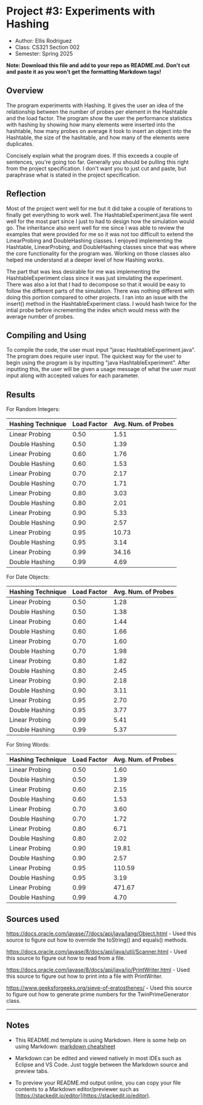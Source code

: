 # Project #3: Experiments with Hashing

* Author: Ellis Rodriguez
* Class: CS321 Section 002
* Semester: Spring 2025

**Note: Download this file and add to your repo as README.md. Don't cut and paste it as you won't get the formatting Markdown tags!**

## Overview
The program experiments with Hashing. It gives the user an idea of the  
relationship between the number of probes per element in the Hashtable and
the load factor. The program show the user the performance statistics with hashing
by showing how many elements were inserted into the hashtable, how many probes on average
it took to insert an object into the Hashtable, the size of the hashtable, and how many
of the elements were duplicates. 


Concisely explain what the program does. If this exceeds a couple of
sentences, you're going too far. Generally you should be pulling this
right from the project specification. I don't want you to just cut and
paste, but paraphrase what is stated in the project specification.

## Reflection
Most of the project went well for me but it did take a couple of iterations
to finally get everything to work well. The HashtableExperiment.java file 
went well for the most part since I just to had to design how the simulation 
would go. The inheritance also went well for me since I was able to review the 
examples that were provided for me so it was not too difficult to extend the 
LinearProbing and DoubleHashing classes. I enjoyed implementing the Hashtable,
LinearProbing, and DoubleHashing classes since that was where the core functionality 
for the program was. Working on those classes also helped me understand at a deeper level
of how Hashing works. 

The part that was less desirable for me was implementing the HashtableExperiment class since
it was just simulating the experiment. There was also a lot that I had to decompose so that it 
would be easy to follow the different parts of the simulation. There was nothing different with doing
this portion compared to other projects. I ran into an issue with the insert() method in the HashtableExperiment 
class. I would hash twice for the intial probe before incrementing the index which would mess with the average 
number of probes.  

## Compiling and Using
To compile the code, the user must input "javac HashtableExperiment.java". The program does require user input. The 
quickest way for the user to begin using the program is by inputting "java HashtableExperiment". After inputting this, 
the user will be given a usage message of what the user must input along with accepted values for each parameter. 

## Results 

For Random Integers: 

Hashing Technique | Load Factor | Avg. Num. of Probes
--- | --- | ---
Linear Probing | 0.50 | 1.51
Double Hashing | 0.50 | 1.39 
Linear Probing | 0.60 | 1.76 
Double Hashing | 0.60 | 1.53
Linear Probing | 0.70 | 2.17
Double Hashing | 0.70 | 1.71
Linear Probing | 0.80 | 3.03
Double Hashing | 0.80 | 2.01
Linear Probing | 0.90 | 5.33
Double Hashing | 0.90 | 2.57
Linear Probing | 0.95 | 10.73
Double Hashing | 0.95 | 3.14
Linear Probing | 0.99 | 34.16
Double Hashing | 0.99 | 4.69

For Date Objects: 

Hashing Technique | Load Factor | Avg. Num. of Probes
--- | --- | ---
Linear Probing | 0.50 | 1.28
Double Hashing | 0.50 | 1.38 
Linear Probing | 0.60 | 1.44 
Double Hashing | 0.60 | 1.66
Linear Probing | 0.70 | 1.60
Double Hashing | 0.70 | 1.98
Linear Probing | 0.80 | 1.82
Double Hashing | 0.80 | 2.45
Linear Probing | 0.90 | 2.18
Double Hashing | 0.90 | 3.11
Linear Probing | 0.95 | 2.70
Double Hashing | 0.95 | 3.77
Linear Probing | 0.99 | 5.41
Double Hashing | 0.99 | 5.37

For String Words: 

Hashing Technique | Load Factor | Avg. Num. of Probes
--- | --- | ---
Linear Probing | 0.50 | 1.60
Double Hashing | 0.50 | 1.39
Linear Probing | 0.60 | 2.15
Double Hashing | 0.60 | 1.53
Linear Probing | 0.70 | 3.60
Double Hashing | 0.70 | 1.72
Linear Probing | 0.80 | 6.71
Double Hashing | 0.80 | 2.02
Linear Probing | 0.90 | 19.81
Double Hashing | 0.90 | 2.57
Linear Probing | 0.95 | 110.59
Double Hashing | 0.95 | 3.19
Linear Probing | 0.99 | 471.67
Double Hashing | 0.99 | 4.70
## Sources used

https://docs.oracle.com/javase/7/docs/api/java/lang/Object.html - Used this source to figure out how to override the toString() and equals() methods. 

https://docs.oracle.com/javase/8/docs/api/java/util/Scanner.html - Used this source to figure out how to read from a file. 

https://docs.oracle.com/javase/8/docs/api/java/io/PrintWriter.html - Used this source to figure out how to print into a file with PrintWriter. 

https://www.geeksforgeeks.org/sieve-of-eratosthenes/ - Used this source to figure out how to generate prime numbers for the TwinPrimeGenerator class. 

----------

## Notes

* This README.md template is using Markdown. Here is some help on using Markdown: 
[markdown cheatsheet](https://github.com/adam-p/markdown-here/wiki/Markdown-Cheatsheet)


* Markdown can be edited and viewed natively in most IDEs such as Eclipse and VS Code. Just toggle
between the Markdown source and preview tabs.

* To preview your README.md output online, you can copy your file contents to a Markdown editor/previewer
such as [https://stackedit.io/editor](https://stackedit.io/editor).
